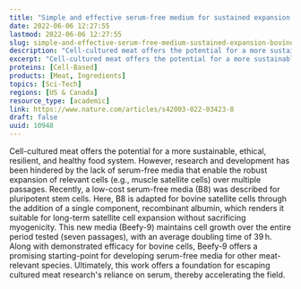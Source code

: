 ```yaml
---
title: "Simple and effective serum-free medium for sustained expansion of bovine satellite cells for cell cultured meat"
date: 2022-06-06 12:27:55
lastmod: 2022-06-06 12:27:55
slug: simple-and-effective-serum-free-medium-sustained-expansion-bovine-satellite-cells-cell-0
description: "Cell-cultured meat offers the potential for a more sustainable, ethical, resilient, and healthy food system. However, research and development has been hindered by the lack of serum-free media that enable the robust expansion of relevant cells (e.g., muscle satellite cells) over multiple passages. Recently, a low-cost serum-free media (B8) was described for pluripotent stem cells. Here, B8 is adapted for bovine satellite cells through the addition of a single component, recombinant albumin, which renders it suitable for long-term satellite cell expansion without sacrificing myogenicity."
excerpt: "Cell-cultured meat offers the potential for a more sustainable, ethical, resilient, and healthy food system. However, research and development has been hindered by the lack of serum-free media that enable the robust expansion of relevant cells (e.g., muscle satellite cells) over multiple passages. Recently, a low-cost serum-free media (B8) was described for pluripotent stem cells. Here, B8 is adapted for bovine satellite cells through the addition of a single component, recombinant albumin, which renders it suitable for long-term satellite cell expansion without sacrificing myogenicity."
proteins: [Cell-Based]
products: [Meat, Ingredients]
topics: [Sci-Tech]
regions: [US & Canada]
resource_type: [academic]
link: https://www.nature.com/articles/s42003-022-03423-8
draft: false
uuid: 10948
---
```

Cell-cultured meat offers the potential for a more sustainable, ethical,
resilient, and healthy food system. However, research and development
has been hindered by the lack of serum-free media that enable the robust
expansion of relevant cells (e.g., muscle satellite cells) over multiple
passages. Recently, a low-cost serum-free media (B8) was described for
pluripotent stem cells. Here, B8 is adapted for bovine satellite cells
through the addition of a single component, recombinant albumin, which
renders it suitable for long-term satellite cell expansion without
sacrificing myogenicity. This new media (Beefy-9) maintains cell growth
over the entire period tested (seven passages), with an average doubling
time of 39 h. Along with demonstrated efficacy for bovine cells, Beefy-9
offers a promising starting-point for developing serum-free media for
other meat-relevant species. Ultimately, this work offers a foundation
for escaping cultured meat research's reliance on serum, thereby
accelerating the field.
